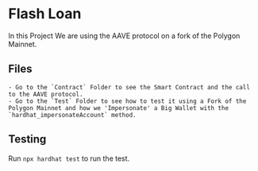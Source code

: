 # Flash Loan

In this Project We are using the AAVE protocol on a fork of the Polygon Mainnet.

## Files

    - Go to the `Contract` Folder to see the Smart Contract and the call to the AAVE protocol.
    - Go to the `Test` Folder to see how to test it using a Fork of the Polygon Mainnet and how we 'Impersonate' a Big Wallet with the  `hardhat_impersonateAccount` method.

## Testing

Run `npx hardhat test` to run the test.
